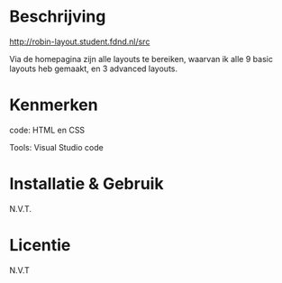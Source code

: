 # Beschrijving

http://robin-layout.student.fdnd.nl/src

Via de homepagina zijn alle layouts te bereiken, waarvan ik alle 9 basic layouts heb gemaakt, en 3 advanced layouts.

# Kenmerken
code: HTML en CSS

Tools: Visual Studio code

# Installatie & Gebruik
N.V.T.

# Licentie
N.V.T
